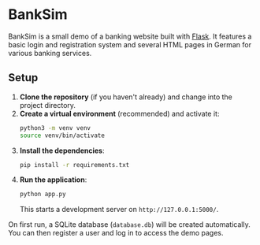 # BankSim

BankSim is a small demo of a banking website built with [Flask](https://flask.palletsprojects.com/). It features a basic login and registration system and several HTML pages in German for various banking services.

## Setup

1. **Clone the repository** (if you haven't already) and change into the project directory.
2. **Create a virtual environment** (recommended) and activate it:
   ```bash
   python3 -m venv venv
   source venv/bin/activate
   ```
3. **Install the dependencies**:
   ```bash
   pip install -r requirements.txt
   ```
4. **Run the application**:
   ```bash
   python app.py
   ```
   This starts a development server on `http://127.0.0.1:5000/`.

On first run, a SQLite database (`database.db`) will be created automatically. You can then register a user and log in to access the demo pages.
